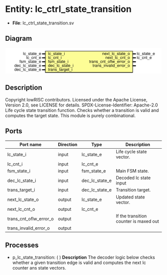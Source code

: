 # Entity: lc_ctrl_state_transition

- **File**: lc_ctrl_state_transition.sv
## Diagram

![Diagram](lc_ctrl_state_transition.svg "Diagram")
## Description

Copyright lowRISC contributors.
 Licensed under the Apache License, Version 2.0, see LICENSE for details.
 SPDX-License-Identifier: Apache-2.0
 Life cycle state transition function. Checks whether a transition is valid
 and computes the target state. This module is purely combinational.
 
## Ports

| Port name              | Direction | Type           | Description                            |
| ---------------------- | --------- | -------------- | -------------------------------------- |
| lc_state_i             | input     | lc_state_e     | Life cycle state vector.               |
| lc_cnt_i               | input     | lc_cnt_e       |                                        |
| fsm_state_i            | input     | fsm_state_e    | Main FSM state.                        |
| dec_lc_state_i         | input     | dec_lc_state_e | Decoded lc state input                 |
| trans_target_i         | input     | dec_lc_state_e | Transition target.                     |
| next_lc_state_o        | output    | lc_state_e     | Updated state vector.                  |
| next_lc_cnt_o          | output    | lc_cnt_e       |                                        |
| trans_cnt_oflw_error_o | output    |                | If the transition counter is maxed out |
| trans_invalid_error_o  | output    |                |                                        |
## Processes
- p_lc_state_transition: (  )
**Description**
The decoder logic below checks whether a given transition edge
is valid and computes the next lc counter ans state vectors.

